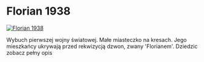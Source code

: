 Florian 1938 
=============
[![Florian 1938 ](http://vidos.pl/images/player.gif)](http://vidos.pl/florian-1938)

 Wybuch pierwszej wojny światowej. Małe miasteczko na kresach. Jego mieszkańcy ukrywają przed rekwizycją dzwon, zwany 'Florianem'. Dziedzic zobacz pełny opis

